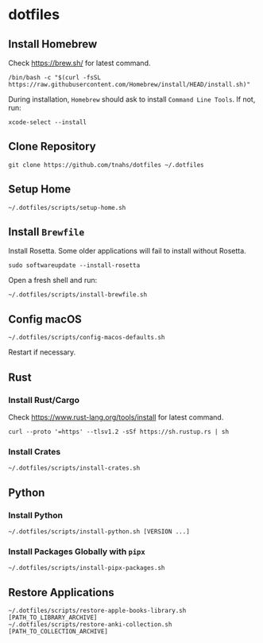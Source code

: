 # dotfiles

## Install Homebrew

Check <https://brew.sh/> for latest command.

```console
/bin/bash -c "$(curl -fsSL https://raw.githubusercontent.com/Homebrew/install/HEAD/install.sh)"
```

During installation, `Homebrew` should ask to install `Command Line Tools`. If
not, run:

```console
xcode-select --install
```

## Clone Repository

```console
git clone https://github.com/tnahs/dotfiles ~/.dotfiles
```

## Setup Home

```console
~/.dotfiles/scripts/setup-home.sh
```

## Install `Brewfile`

Install Rosetta. Some older applications will fail to install without Rosetta.

```console
sudo softwareupdate --install-rosetta
```

Open a fresh shell and run:

```console
~/.dotfiles/scripts/install-brewfile.sh
```

## Config macOS

```console
~/.dotfiles/scripts/config-macos-defaults.sh
```

Restart if necessary.

## Rust

### Install Rust/Cargo

Check <https://www.rust-lang.org/tools/install> for latest command.

```console
curl --proto '=https' --tlsv1.2 -sSf https://sh.rustup.rs | sh
```

### Install Crates

```console
~/.dotfiles/scripts/install-crates.sh
```

## Python

### Install Python

```console
~/.dotfiles/scripts/install-python.sh [VERSION ...]
```

### Install Packages Globally with `pipx`

```console
~/.dotfiles/scripts/install-pipx-packages.sh
```

## Restore Applications

```console
~/.dotfiles/scripts/restore-apple-books-library.sh [PATH_TO_LIBRARY_ARCHIVE]
~/.dotfiles/scripts/restore-anki-collection.sh [PATH_TO_COLLECTION_ARCHIVE]
```
